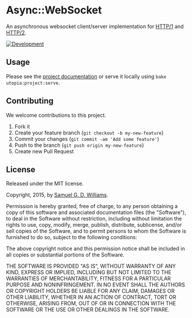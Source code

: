 # Async::WebSocket

An asynchronous websocket client/server implementation for [HTTP/1](https://tools.ietf.org/html/rfc6455) and [HTTP/2](https://tools.ietf.org/html/rfc8441).

[![Development](https://github.com/socketry/async-websocket/workflows/Development/badge.svg)](https://github.com/socketry/async-websocket/actions?workflow=Development)

## Usage

Please see the [project documentation](https://socketry.github.io/async-websocket) or serve it locally using `bake utopia:project:serve`.

## Contributing

We welcome contributions to this project.

1. Fork it
2. Create your feature branch (`git checkout -b my-new-feature`)
3. Commit your changes (`git commit -am 'Add some feature'`)
4. Push to the branch (`git push origin my-new-feature`)
5. Create new Pull Request

## License

Released under the MIT license.

Copyright, 2015, by [Samuel G. D. Williams](http://www.codeotaku.com).

Permission is hereby granted, free of charge, to any person obtaining a copy
of this software and associated documentation files (the "Software"), to deal
in the Software without restriction, including without limitation the rights
to use, copy, modify, merge, publish, distribute, sublicense, and/or sell
copies of the Software, and to permit persons to whom the Software is
furnished to do so, subject to the following conditions:

The above copyright notice and this permission notice shall be included in
all copies or substantial portions of the Software.

THE SOFTWARE IS PROVIDED "AS IS", WITHOUT WARRANTY OF ANY KIND, EXPRESS OR
IMPLIED, INCLUDING BUT NOT LIMITED TO THE WARRANTIES OF MERCHANTABILITY,
FITNESS FOR A PARTICULAR PURPOSE AND NONINFRINGEMENT. IN NO EVENT SHALL THE
AUTHORS OR COPYRIGHT HOLDERS BE LIABLE FOR ANY CLAIM, DAMAGES OR OTHER
LIABILITY, WHETHER IN AN ACTION OF CONTRACT, TORT OR OTHERWISE, ARISING FROM,
OUT OF OR IN CONNECTION WITH THE SOFTWARE OR THE USE OR OTHER DEALINGS IN
THE SOFTWARE.
